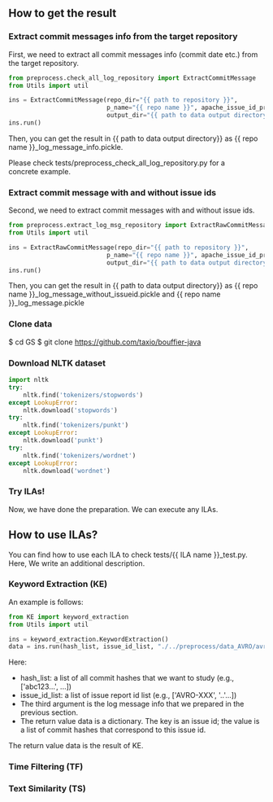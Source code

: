 

## How to get the result

### Extract commit messages info from the target repository

First, we need to extract all commit messages info (commit date etc.) from the target repository.

```Python
from preprocess.check_all_log_repository import ExtractCommitMessage
from Utils import util

ins = ExtractCommitMessage(repo_dir="{{ path to repository }}",
                           p_name="{{ repo name }}", apache_issue_id_prefix="{{ repo issue id prefix}}",
                           output_dir="{{ path to data output directory}}", verbose=1)
ins.run()
```

Then, you can get the result in {{ path to data output directory}}
as {{ repo name }}_log_message_info.pickle.

Please check tests/preprocess_check_all_log_repository.py for a  
concrete example.  

### Extract commit message with and without issue ids

Second, we need to extract commit messages with and without issue ids. 

```Python
from preprocess.extract_log_msg_repository import ExtractRawCommitMessage
from Utils import util

ins = ExtractRawCommitMessage(repo_dir="{{ path to repository }}",
                           p_name="{{ repo name }}", apache_issue_id_prefix="{{ repo issue id prefix}}",
                           output_dir="{{ path to data output directory}}")
ins.run()
```
Then, you can get the result in {{ path to data output directory}}
as {{ repo name }}_log_message_without_issueid.pickle and
{{ repo name }}_log_message.pickle


### Clone data

$ cd GS
$ git clone https://github.com/taxio/bouffier-java


### Download NLTK dataset

```Python
import nltk
try:
    nltk.find('tokenizers/stopwords')
except LookupError:
    nltk.download('stopwords')
try:
    nltk.find('tokenizers/punkt')
except LookupError:
    nltk.download('punkt')
try:
    nltk.find('tokenizers/wordnet')
except LookupError:
    nltk.download('wordnet')
```

### Try ILAs!
Now, we have done the preparation. We can execute any ILAs. 



## How to use ILAs?

You can find how to use each ILA to check tests/{{ ILA name }}_test.py.
Here, We write an additional description.

### Keyword Extraction (KE)

An example is follows:

```Python
from KE import keyword_extraction
from Utils import util

ins = keyword_extraction.KeywordExtraction()
data = ins.run(hash_list, issue_id_list, "./../preprocess/data_AVRO/avro_log_message_info.pickle")
```

Here:
- hash_list: a list of all commit hashes that we want to study (e.g., ['abc123...', ...])
- issue_id_list: a list of issue report id list (e.g., ['AVRO-XXX', '..'...])
- The third argument is the log message info that we prepared in the previous section.
- The return value data is a dictionary. The key is an issue id; the value is a list of commit hashes that correspond to this issue id.

The return value data is the result of KE.

### Time Filtering (TF)


### Text Similarity (TS)
